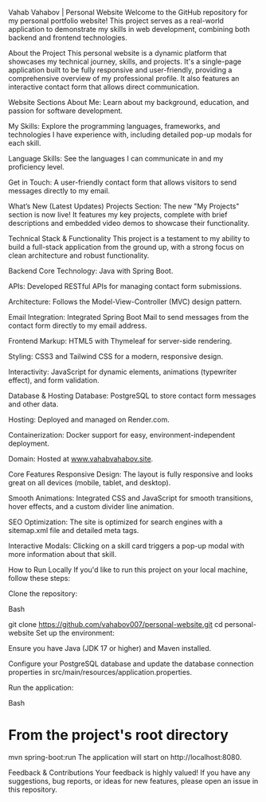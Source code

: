 Vahab Vahabov | Personal Website
Welcome to the GitHub repository for my personal portfolio website! This project serves as a real-world application to demonstrate my skills in web development, combining both backend and frontend technologies.

About the Project
This personal website is a dynamic platform that showcases my technical journey, skills, and projects. It's a single-page application built to be fully responsive and user-friendly, providing a comprehensive overview of my professional profile. It also features an interactive contact form that allows direct communication.

Website Sections
About Me: Learn about my background, education, and passion for software development.

My Skills: Explore the programming languages, frameworks, and technologies I have experience with, including detailed pop-up modals for each skill.

Language Skills: See the languages I can communicate in and my proficiency level.

Get in Touch: A user-friendly contact form that allows visitors to send messages directly to my email.

What’s New (Latest Updates)
Projects Section: The new "My Projects" section is now live! It features my key projects, complete with brief descriptions and embedded video demos to showcase their functionality.

Technical Stack & Functionality
This project is a testament to my ability to build a full-stack application from the ground up, with a strong focus on clean architecture and robust functionality.

Backend
Core Technology: Java with Spring Boot.

APIs: Developed RESTful APIs for managing contact form submissions.

Architecture: Follows the Model-View-Controller (MVC) design pattern.

Email Integration: Integrated Spring Boot Mail to send messages from the contact form directly to my email address.

Frontend
Markup: HTML5 with Thymeleaf for server-side rendering.

Styling: CSS3 and Tailwind CSS for a modern, responsive design.

Interactivity: JavaScript for dynamic elements, animations (typewriter effect), and form validation.

Database & Hosting
Database: PostgreSQL to store contact form messages and other data.

Hosting: Deployed and managed on Render.com.

Containerization: Docker support for easy, environment-independent deployment.

Domain: Hosted at www.vahabvahabov.site.

Core Features
Responsive Design: The layout is fully responsive and looks great on all devices (mobile, tablet, and desktop).

Smooth Animations: Integrated CSS and JavaScript for smooth transitions, hover effects, and a custom divider line animation.

SEO Optimization: The site is optimized for search engines with a sitemap.xml file and detailed meta tags.

Interactive Modals: Clicking on a skill card triggers a pop-up modal with more information about that skill.

How to Run Locally
If you'd like to run this project on your local machine, follow these steps:

Clone the repository:

Bash

git clone https://github.com/vahabov007/personal-website.git
cd personal-website
Set up the environment:

Ensure you have Java (JDK 17 or higher) and Maven installed.

Configure your PostgreSQL database and update the database connection properties in src/main/resources/application.properties.

Run the application:

Bash

# From the project's root directory
mvn spring-boot:run
The application will start on http://localhost:8080.

Feedback & Contributions
Your feedback is highly valued! If you have any suggestions, bug reports, or ideas for new features, please open an issue in this repository.

